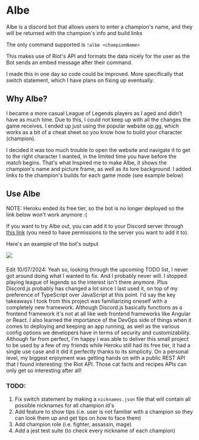 # Albe
Albe is a discord bot that allows users to enter a champion's name, and they will be returned with the champion's info and build links

The only command supported is `!albe <championName>`

This makes use of Riot's API and formats the data nicely for the user as the Bot sends an embed message after their command.

I made this in one day so code could be improved. More specifically that switch statement, which I have plans on fixing up eventually.

## Why Albe?
I became a more casual League of Legends players as I aged and didn't have as much time. Due to this, I could not keep up with all the changes the game receives. I ended up just using the popular website op.gg, which works as a bit of a cheat sheet so you know how to build your character (champion).

I decided it was too much trouble to open the website and navigate it to get to the right character I wanted, in the limited time you have before the match begins. That's what Inspired me to make Albe, it shows the champion's name and picture frame, as well as its lore background. I added links to the champion's builds for each game mode (see example below)

## Use Albe

NOTE: Heroku ended its free tier, so the bot is no longer deployed so the link below won't work anymore :(

If you want to try Albe out, you can add it to your Discord server through [this link](https://discord.com/api/oauth2/authorize?client_id=990048689739399218&permissions=0&scope=bot) (you need to have permissions to the server you want to add it to).

Here's an example of the bot's output

![](https://cdn.discordapp.com/attachments/864906898679791669/1293005058840985660/image.png?ex=6705cc4c&is=67047acc&hm=d894e1d471d17c16b6fb84ef1bda7c3d139f01bc1f41922711f1ab553e118c33&)

###
Edit 10/07/2024: Yeah so, looking through the upcoming TODO list, I never got around doing what I wanted to fix. And I probably never will. I stopped playing league of legends so the interest isn't there anymore. Plus Discord.js probably has changed a lot since I last used it, on top of my preference of TypeScript over JavaScript at this point. I'd say the key takeaways I took from this project was familiarizing oneself with a completely new framework. Although Discord.js basically functions as a frontend framework it's not at all like web frontend frameworks like Angular or React. I also learned the importance of the DevOps side of things when it comes to deploying and keeping an app running, as well as the various config options we developers have in terms of security and customizability. Although far from perfect, I'm happy I was able to deliver this small project to be used by a few of my friends while Heroku still had its free tier, it had a single use case and it did it perfectly thanks to its simplicity. On a personal level, my biggest enjoyment was getting hands on with a public REST API that I found interesting: the Riot API. Those cat facts and recipes APIs can only get so interesting after all!

### TODO:
1. Fix switch statement by making a `nicknames.json` file that will contain all possible nicknames for all champion id's
2. Add feature to show tips (i.e. user is not familiar with a champion so they can look them up and get tips on how to face them)
3. Add champion role (i.e. fighter, assassin, mage)
4. Add a jest test suite (to check every nickname of each champion)
